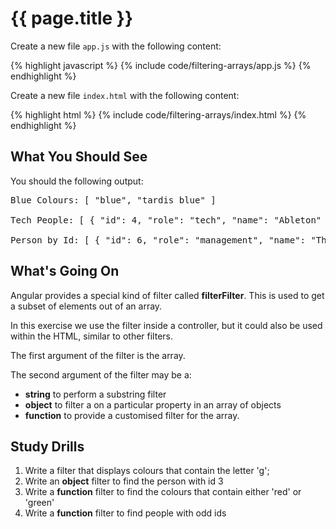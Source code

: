 # {{ page.title }}

Create a new file `app.js` with the following content:

{% highlight javascript %}
{% include code/filtering-arrays/app.js %}
{% endhighlight %}

Create a new file `index.html` with the following content:

{% highlight html %}
{% include code/filtering-arrays/index.html %}
{% endhighlight %}

## What You Should See

You should the following output:

<pre>
Blue Colours: [ "blue", "tardis blue" ]

Tech People: [ { "id": 4, "role": "tech", "name": "Ableton" }, { "id": 5, "role": "tech", "name": "Merrybob" } ]

Person by Id: [ { "id": 6, "role": "management", "name": "The Captain" } ]
</pre>

## What's Going On

Angular provides a special kind of filter called **filterFilter**.
This is used to get a subset of elements out of an array.

In this exercise we use the filter inside a controller, but it could also be
used within the HTML, similar to other filters.

The first argument of the filter is the array.

The second argument of the filter may be a:

* **string** to perform a substring filter
* **object** to filter a on a particular property in an array of objects
* **function** to provide a customised filter for the array. 


## Study Drills

1. Write a filter that displays colours that contain the letter 'g';
2. Write an **object** filter to find the person with id 3
3. Write a **function** filter to find the colours that contain either 'red' or 'green'
4. Write a **function** filter to find people with odd ids

